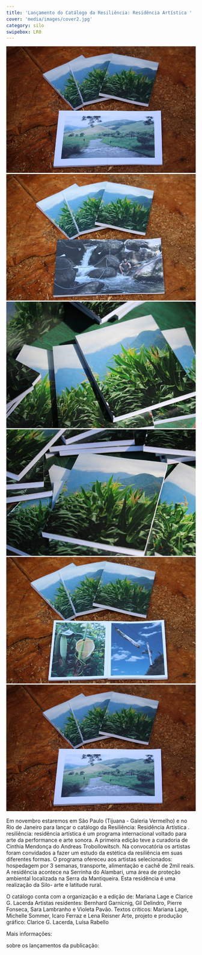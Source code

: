 ```yaml
---
title: 'Lançamento do Catálogo da Resiliência: Residência Artística '
cover: 'media/images/cover2.jpg'
category: silo
swipebox: LR0
---
```



![Lancamento 1](/media/images/LR01.jpg)
![Lancamento 2](/media/images/LR02.jpg)
![Lancamento 3](/media/images/LR03.jpg)
![Lancamento 4](/media/images/LR04.jpg)
![Lancamento 5](/media/images/LR05.jpg)
![Lancamento 6](/media/images/LR06.jpg)


Em novembro estaremos em São Paulo (Tijuana - Galeria Vermelho) e no Rio de Janeiro para lançar o catálogo da Resiliência: Residência Artística . 
resiliência: residência artística é um programa internacional voltado para arte da performance e arte sonora. A primeira edição teve a curadoria de Cinthia Mendonça do Andreas Trobollowitsch.
Na convocatória os artistas foram convidados a fazer um estudo da estética da resiliência em suas diferentes formas. O programa ofereceu aos artistas selecionados: hospedagem por 3 semanas, transporte, alimentação e cachê de 2mil reais. 
A residência acontece na Serrinha do Alambari, uma área de proteção ambiental localizada na Serra da Mantiqueira. Esta residência é uma realização da Silo- arte e latitude rural. 

O catálogo conta com a organização e a edição de: Mariana Lage e Clarice G. Lacerda 
Artistas residentes: Bernhard Garnicnig, Gil Delindro, Pierre Fonseca, Sara Lambranho e Violeta Pavão. 
Textos críticos: Mariana Lage, Michelle Sommer, Icaro Ferraz e Lena Reisner
Arte, projeto e produção gráfico: Clarice G. Lacerda, Luísa Rabello 

<p align="left">Mais informações: </p>
<p align="left"><http://resilience-residence.com/></p>
<p align="left"><https://www.facebook.com/resiliencia.residencia/></p>

<p align="left">sobre os lançamentos da publicação: </p>
<p align="left"><https://www.facebook.com/events/1616554285062867/permalink/1627439613974334/></p>

